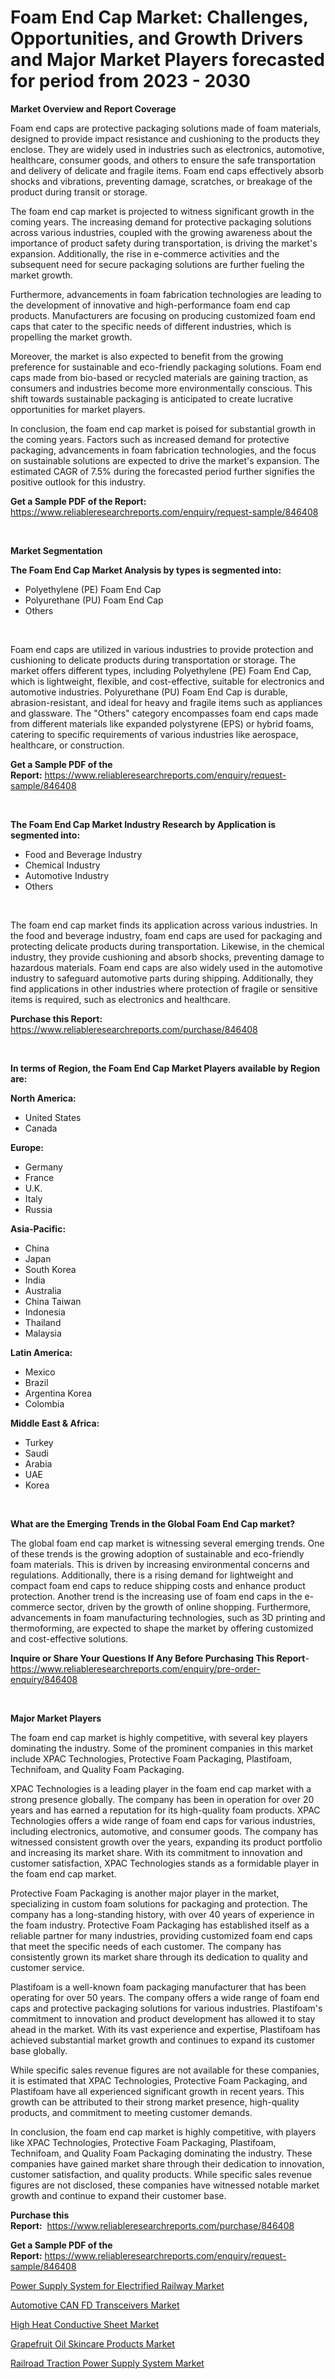 <p><h1>Foam End Cap Market: Challenges, Opportunities, and Growth Drivers and Major Market Players forecasted for period from 2023 - 2030</h1></p><p><strong>Market Overview and Report Coverage</strong></p>
<p><p>Foam end caps are protective packaging solutions made of foam materials, designed to provide impact resistance and cushioning to the products they enclose. They are widely used in industries such as electronics, automotive, healthcare, consumer goods, and others to ensure the safe transportation and delivery of delicate and fragile items. Foam end caps effectively absorb shocks and vibrations, preventing damage, scratches, or breakage of the product during transit or storage.</p><p>The foam end cap market is projected to witness significant growth in the coming years. The increasing demand for protective packaging solutions across various industries, coupled with the growing awareness about the importance of product safety during transportation, is driving the market's expansion. Additionally, the rise in e-commerce activities and the subsequent need for secure packaging solutions are further fueling the market growth.</p><p>Furthermore, advancements in foam fabrication technologies are leading to the development of innovative and high-performance foam end cap products. Manufacturers are focusing on producing customized foam end caps that cater to the specific needs of different industries, which is propelling the market growth.</p><p>Moreover, the market is also expected to benefit from the growing preference for sustainable and eco-friendly packaging solutions. Foam end caps made from bio-based or recycled materials are gaining traction, as consumers and industries become more environmentally conscious. This shift towards sustainable packaging is anticipated to create lucrative opportunities for market players.</p><p>In conclusion, the foam end cap market is poised for substantial growth in the coming years. Factors such as increased demand for protective packaging, advancements in foam fabrication technologies, and the focus on sustainable solutions are expected to drive the market's expansion. The estimated CAGR of 7.5% during the forecasted period further signifies the positive outlook for this industry.</p></p>
<p><strong>Get a Sample PDF of the Report:</strong> <a href="https://www.reliableresearchreports.com/enquiry/request-sample/846408">https://www.reliableresearchreports.com/enquiry/request-sample/846408</a></p>
<p>&nbsp;</p>
<p><strong>Market Segmentation</strong></p>
<p><strong>The Foam End Cap Market Analysis by types is segmented into:</strong></p>
<p><ul><li>Polyethylene (PE) Foam End Cap</li><li>Polyurethane (PU) Foam End Cap</li><li>Others</li></ul></p>
<p>&nbsp;</p>
<p><p>Foam end caps are utilized in various industries to provide protection and cushioning to delicate products during transportation or storage. The market offers different types, including Polyethylene (PE) Foam End Cap, which is lightweight, flexible, and cost-effective, suitable for electronics and automotive industries. Polyurethane (PU) Foam End Cap is durable, abrasion-resistant, and ideal for heavy and fragile items such as appliances and glassware. The "Others" category encompasses foam end caps made from different materials like expanded polystyrene (EPS) or hybrid foams, catering to specific requirements of various industries like aerospace, healthcare, or construction.</p></p>
<p><strong>Get a Sample PDF of the Report:</strong>&nbsp;<a href="https://www.reliableresearchreports.com/enquiry/request-sample/846408">https://www.reliableresearchreports.com/enquiry/request-sample/846408</a></p>
<p>&nbsp;</p>
<p><strong>The Foam End Cap Market Industry Research by Application is segmented into:</strong></p>
<p><ul><li>Food and Beverage Industry</li><li>Chemical Industry</li><li>Automotive Industry</li><li>Others</li></ul></p>
<p>&nbsp;</p>
<p><p>The foam end cap market finds its application across various industries. In the food and beverage industry, foam end caps are used for packaging and protecting delicate products during transportation. Likewise, in the chemical industry, they provide cushioning and absorb shocks, preventing damage to hazardous materials. Foam end caps are also widely used in the automotive industry to safeguard automotive parts during shipping. Additionally, they find applications in other industries where protection of fragile or sensitive items is required, such as electronics and healthcare.</p></p>
<p><strong>Purchase this Report:</strong>&nbsp; <a href="https://www.reliableresearchreports.com/purchase/846408">https://www.reliableresearchreports.com/purchase/846408</a></p>
<p>&nbsp;</p>
<p><strong>In terms of Region, the Foam End Cap Market Players available by Region are:</strong></p>
<p>
    <p> <strong> North America: </strong>
        <ul>
            <li>United States</li>
            <li>Canada</li>
        </ul>
        </p> 
    <p> <strong> Europe: </strong>
        <ul>
            <li>Germany</li>
            <li>France</li>
            <li>U.K.</li>
            <li>Italy</li>
            <li>Russia</li>
        </ul>
        </p> 
    <p> <strong> Asia-Pacific: </strong>
        <ul>
            <li>China</li>
            <li>Japan</li>
            <li>South Korea</li>
            <li>India</li>
            <li>Australia</li>
            <li>China Taiwan</li>
            <li>Indonesia</li>
            <li>Thailand</li>
            <li>Malaysia</li>
        </ul>
        </p> 
    <p> <strong> Latin America: </strong>
        <ul>
            <li>Mexico</li>
            <li>Brazil</li>
            <li>Argentina Korea</li>
            <li>Colombia</li>
        </ul>
        </p> 
    <p> <strong> Middle East & Africa: </strong>
        <ul>
            <li>Turkey</li>
            <li>Saudi</li>
            <li>Arabia</li>
            <li>UAE</li>
            <li>Korea</li>
        </ul>
    </p>
    </p>
<p>&nbsp;</p>
<p><strong>What are the Emerging Trends in the Global Foam End Cap market?</strong></p>
<p><p>The global foam end cap market is witnessing several emerging trends. One of these trends is the growing adoption of sustainable and eco-friendly foam materials. This is driven by increasing environmental concerns and regulations. Additionally, there is a rising demand for lightweight and compact foam end caps to reduce shipping costs and enhance product protection. Another trend is the increasing use of foam end caps in the e-commerce sector, driven by the growth of online shopping. Furthermore, advancements in foam manufacturing technologies, such as 3D printing and thermoforming, are expected to shape the market by offering customized and cost-effective solutions.</p></p>
<p><strong>Inquire or Share Your Questions If Any Before Purchasing This Report</strong>- <a href="https://www.reliableresearchreports.com/enquiry/pre-order-enquiry/846408">https://www.reliableresearchreports.com/enquiry/pre-order-enquiry/846408</a></p>
<p>&nbsp;</p>
<p><strong>Major Market Players</strong></p>
<p><p>The foam end cap market is highly competitive, with several key players dominating the industry. Some of the prominent companies in this market include XPAC Technologies, Protective Foam Packaging, Plastifoam, Technifoam, and Quality Foam Packaging.</p><p>XPAC Technologies is a leading player in the foam end cap market with a strong presence globally. The company has been in operation for over 20 years and has earned a reputation for its high-quality foam products. XPAC Technologies offers a wide range of foam end caps for various industries, including electronics, automotive, and consumer goods. The company has witnessed consistent growth over the years, expanding its product portfolio and increasing its market share. With its commitment to innovation and customer satisfaction, XPAC Technologies stands as a formidable player in the foam end cap market.</p><p>Protective Foam Packaging is another major player in the market, specializing in custom foam solutions for packaging and protection. The company has a long-standing history, with over 40 years of experience in the foam industry. Protective Foam Packaging has established itself as a reliable partner for many industries, providing customized foam end caps that meet the specific needs of each customer. The company has consistently grown its market share through its dedication to quality and customer service.</p><p>Plastifoam is a well-known foam packaging manufacturer that has been operating for over 50 years. The company offers a wide range of foam end caps and protective packaging solutions for various industries. Plastifoam's commitment to innovation and product development has allowed it to stay ahead in the market. With its vast experience and expertise, Plastifoam has achieved substantial market growth and continues to expand its customer base globally.</p><p>While specific sales revenue figures are not available for these companies, it is estimated that XPAC Technologies, Protective Foam Packaging, and Plastifoam have all experienced significant growth in recent years. This growth can be attributed to their strong market presence, high-quality products, and commitment to meeting customer demands.</p><p>In conclusion, the foam end cap market is highly competitive, with players like XPAC Technologies, Protective Foam Packaging, Plastifoam, Technifoam, and Quality Foam Packaging dominating the industry. These companies have gained market share through their dedication to innovation, customer satisfaction, and quality products. While specific sales revenue figures are not disclosed, these companies have witnessed notable market growth and continue to expand their customer base.</p></p>
<p><strong>Purchase this Report:</strong>&nbsp;&nbsp;<a href="https://www.reliableresearchreports.com/purchase/846408">https://www.reliableresearchreports.com/purchase/846408</a></p>
<p></p>
<p><strong>Get a Sample PDF of the Report:</strong>&nbsp;<a href="https://www.reliableresearchreports.com/enquiry/request-sample/846408">https://www.reliableresearchreports.com/enquiry/request-sample/846408</a></p>
<p><p><a href="https://medium.com/@under.noon.tower/power-supply-system-for-electrified-railway-market-size-and-market-trends-complete-industry-f31cbd60c1b2">Power Supply System for Electrified Railway Market</a></p><p><a href="https://medium.com/@reecebednar/automotive-can-fd-transceivers-market-insights-into-market-cagr-market-trends-and-growth-967dbdfbf58d">Automotive CAN FD Transceivers Market</a></p><p><a href="https://medium.com/@barttrantow2023/high-heat-conductive-sheet-market-comprehensive-assessment-by-type-application-and-geography-0b4791da3c86">High Heat Conductive Sheet Market</a></p><p><a href="https://medium.com/@abbieparker1964/grapefruit-oil-skincare-products-market-the-key-to-successful-business-strategy-forecast-till-2030-b47e9e9c7601">Grapefruit Oil Skincare Products Market</a></p><p><a href="https://medium.com/@blow.allow.stir/railroad-traction-power-supply-system-market-size-cagr-trends-2024-2030-a8f78ecf3492">Railroad Traction Power Supply System Market</a></p></p>